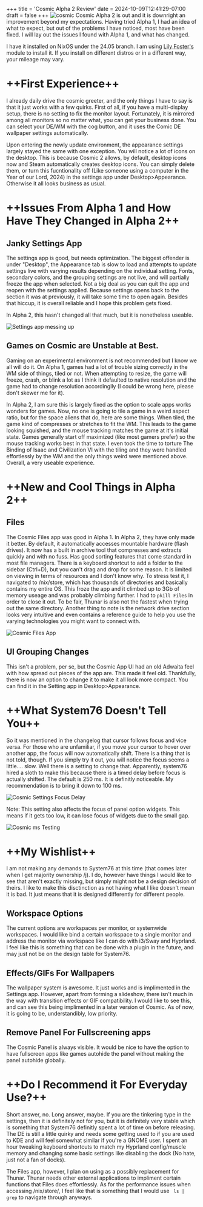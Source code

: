 +++
title = 'Cosmic Alpha 2 Review'
date = 2024-10-09T12:41:29-07:00
draft = false
+++
![cosmic](/blog/2024/images/cosmic-desktop.png)
Cosmic Alpha 2 is out and it is downright an improvement beyond my expectations. Having tried Alpha 1, I had an idea of what to expect, but out of the problems I have noticed, most have been fixed. I will lay out the issues I found with Alpha 1, and what has changed.

I have it installed on NixOS under the 24.05 branch. I am using [Lily Foster's](https://github.com/lilyinstarlight/nixos-cosmic) module to install it. If you install on different distros or in a different way, your mileage may vary.

# ++First Experience++

I already daily drive the cosmic greeter, and the only things I have to say is that it just works with a few quirks. First of all, if you have a multi-display setup, there is no setting to fix the monitor layout. Fortunately, it is mirrored among all monitors so no matter what, you can get your business done. You can select your DE/WM with the cog button, and it uses the Comic DE wallpaper settings automatically. 

Upon entering the newly update environment, the appearance settings largely stayed the same with one exception. You will notice a lot of icons on the desktop. This is because Cosmic 2 allows, by default, desktop icons now and Steam automatically creates desktop icons. You can simply delete them, or turn this fucntionality off (Like someone using a computer in the Year of our Lord, 2024) in the settings app under Desktop>Appearance. Otherwise it all looks business as usual.


# ++Issues From Alpha 1 and How Have They Changed in Alpha 2++

## Janky Settings App

The settings app is good, but needs optimization. The biggest offender is under "Desktop", the Appearance tab is slow to load and attempts to update settings live with varying results depending on the individual setting. Fonts, secondary colors, and the grouping settings are not live, and will partially freeze the app when selected. Not a big deal as you can quit the app and reopen with the settings applied. Because settings opens back to the section it was at previously, it will take some time to open again. Besides that hiccup, it is overall reliable and I hope this problem gets fixed. 

In Alpha 2, this hasn't changed all that much, but it is nonetheless useable.

![Settings app messing up](/blog/2024/images/cosmic-settings.gif)

## Games on Cosmic are Unstable at Best.

Gaming on an experimental environment is not recommended but I know we all will do it. On Alpha 1, games had a lot of trouble sizing correctly in the WM side of things, tiled or not. When attempting to resize, the game will freeze, crash, or blink a lot as I think it defaulted to native resolution and the game had to change resolution accordinglly (I could be wrong here, please don't skewer me for it). 

In Alpha 2, I am sure this is largely fixed as the option to scale apps works wonders for games. Now, no one is going to tile a game in a weird aspect ratio, but for the space aliens that do, here are some things. When tiled, the game kind of compresses or stretches to fit the WM. This leads to the game looking squished, and the mouse tracking matches the game at it's initial state. Games generally start off maximized (like most gamers prefer) so the mouse tracking works best in that state. I even took the time to torture The Binding of Isaac and Civilization VI with the tiling and they were handled effortlessly by the WM and the only things weird were mentioned above. Overall, a very useable experience.


# ++New and Cool Things in Alpha 2++

## Files

The Cosmic Files app was good in Alpha 1. In Alpha 2, they have only made it better. By default, it automatically accesses mountable hardware (flash drives). It now has a built in archive tool that compresses and extracts quickly and with no fuss. Has good sorting features that come standard in most file managers. There is a keyboard shortcut to add a folder to the sidebar (Ctrl+D), but you can't drag and drop for some reason. It is limited on viewing in terms of resources and I don't know why. To stress test it, I navigated to /nix/store, which has thousands of directories and basically contains my entire OS. This froze the app and it climbed up to 3Gb of memory useage and was probably climbing further. I had to ```pkill Files``` in order to close it out. To be fair, Thunar is also not the fastest when trying out the same directory. Another thing to note is the network drive section looks very intuitive and even contains a reference guide to help you use the varying technologies you might want to connect with. 

![Cosmic Files App](/blog/2024/images/cosmic-files.png)

## UI Grouping Changes

This isn't a problem, per se, but the Cosmic App UI had an old Adwaita feel with how spread out pieces of the app are. This made it feel old. Thankfully, there is now an option to change it to make it all look more compact. You can find it in the Setting app in Desktop>Appearance.


# ++What System76 Doesn't Tell You++

So it was mentioned in the changelog that cursor follows focus and vice versa. For those who are unfamiliar, if you move your cursor to hover over another app, the focus will now automatically shift. There is a thing that is not told, though. If you simply try it out, you will notice the focus seems a little.... slow. Well there is a setting to change that. Apparently, system76 hired a sloth to make this because there is a timed delay before focus is actually shifted. The default is 250 ms. It is definitly noticeable. My recommendation is to bring it down to 100 ms. 

![Cosmic Settings Focus Delay](/blog/2024/images/cosmic-focus-delay.png)

Note: This setting also affects the focus of panel option widgets. This means if it gets too low, it can lose focus of widgets due to the small gap.

![Cosmic ms Testing](/blog/2024/images/ms-tester.gif)


# ++My Wishlist++

I am not making any demands to System76 at this time (that comes later when I get majority ownership /j). I do, however have things I would like to see that aren't exactly missing, but simply might not be a design decision of theirs. I like to make this disctinction as not having what I like doesn't mean it is bad. It just means that it is designed differently for different people. 

## Workspace Options

The current options are workspaces per monitor, or systemwide workspaces. I would like bind a certain workspace to a single monitor and address the monitor via workspace like I can do with i3/Sway and Hyprland. I feel like this is something that can be done with a plugin in the future, and may just not be on the design table for System76. 

## Effects/GIFs For Wallpapers

The wallpaper system is awesome. It just works and is implimented in the Settings app. However, apart from forming a slideshow, there isn't much in the way with transition effects or GIF compatibility. I would like to see this, and can see this being implimented in a later version of Cosmic. As of now, it is going to be, understandibly, low priority.

## Remove Panel For Fullscreening apps

The Cosmic Panel is always visible. It would be nice to have the option to have fullscreen apps like games autohide the panel without making the panel autohide globally.


# ++Do I Recommend it For Everyday Use?++

Short answer, no. Long answer, maybe. If you are the tinkering type in the settings, then it is definitely not for you, but it is definitely very stable which is something that System76 definitly spent a lot of time on before releasing. The DE is still a little quirky and needs some getting used to if you are used to KDE and will feel somewhat similar if you're a GNOME user. I spent an hour tweaking keyboard shortcuts to match my Hyprland config/muscle memory and changing some basic settings like disabling the dock (No hate, just not a fan of docks). 

The Files app, however, I plan on using as a possibly replacement for Thunar. Thunar needs other external applications to impliment certain functions that Files does effortlessly. As for the performance issues when accessing /nix/store/, I feel like that is something that I would use ``` ls | grep``` to navigate through anyways.



